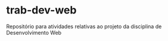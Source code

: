 # trab-dev-web
Repositório para atividades relativas ao projeto da disciplina de Desenvolvimento Web
